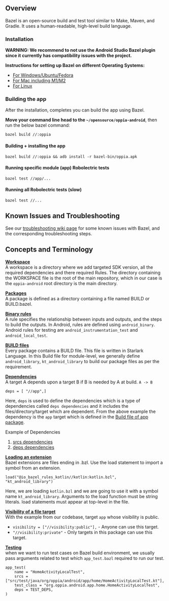 ## Overview
Bazel is an open-source build and test tool similar to Make, Maven, and Gradle. It uses a human-readable, high-level build language.

### Installation

**WARNING: We recommend to not use the Android Studio Bazel plugin since it currently has compatibility issues with the project.**

**Instructions for setting up Bazel on different Operating Systems:**

- [For Windows/Ubuntu/Fedora](https://github.com/oppia/oppia-android/wiki/Bazel-Setup-Instructions-for-Windows)
- [For Mac including M1/M2](https://github.com/oppia/oppia-android/wiki/Bazel-Setup-Instructions-for-Mac)
- [For Linux](https://github.com/oppia/oppia-android/wiki/Bazel-Setup-Instructions-for-Linux)

### Building the app

After the installation, completes you can build the app using Bazel. 

**Move your command line head to the `~/opensource/oppia-android`**, then run the below bazel command:

```
bazel build //:oppia
```

#### Building + installing the app

```
bazel build //:oppia && adb install -r bazel-bin/oppia.apk
```

#### Running specific module (app) Robolectric tests

```
bazel test //app/...
```

#### Running all Robolectric tests (slow)

```
bazel test //...
```

## Known Issues and Troubleshooting

See our [troubleshooting wiki page](https://github.com/oppia/oppia-android/wiki/Troubleshooting-Installation#bazel-issues) for some known issues with Bazel, and the corresponding troubleshooting steps.


## Concepts and Terminology
**[Workspace](https://github.com/oppia/oppia-android/blob/develop/WORKSPACE)**<br>
A workspace is a directory where we add targeted SDK version, all the required dependencies and there required Rules. The directory containing the WORKSPACE file is the root of the main repository, which in our case is the `oppia-android` root directory is the main directory. 

**[Packages](https://github.com/oppia/oppia-android/tree/develop/app)**<br>
A package is defined as a directory containing a file named BUILD or BUILD.bazel.

**[Binary rules](https://github.com/oppia/oppia-android/blob/ba8d914480251e4a8543feb63a93b6c91e0a5a2f/BUILD.bazel#L3)**<br>
A rule specifies the relationship between inputs and outputs, and the steps to build the outputs.
In Android, rules are defined using `android_binary`. Android rules for testing are `android_instrumentation_test` and `android_local_test`.

**[BUILD files](https://github.com/oppia/oppia-android/blob/develop/app/BUILD.bazel)**<br>
Every package contains a BUILD file. This file is written in Starlark Language. In this Build file for module-level, we generally define `android_library`, `kt_android_library` to build our package files as per the requirement. 

**[Dependencies](https://github.com/oppia/oppia-android/blob/ba8d914480251e4a8543feb63a93b6c91e0a5a2f/BUILD.bazel#L16)**<br>
A target A depends upon a target B if B is needed by A at build. `A -> B`<br>
```
deps = [ "//app",]
```
Here, `deps` is used to define the dependencies which is a type of dependencies called `deps dependencies` and it includes the files/directory/target which are dependent. From the above example the dependency is the `app` target which is defined in the [Build file of app package](https://github.com/oppia/oppia-android/blob/ba8d914480251e4a8543feb63a93b6c91e0a5a2f/app/BUILD.bazel#L616). 

Example of Dependencies
1. [srcs dependencies](https://github.com/oppia/oppia-android/blob/ba8d914480251e4a8543feb63a93b6c91e0a5a2f/app/BUILD.bazel#L617)
2. [deps dependencies](https://github.com/oppia/oppia-android/blob/ba8d914480251e4a8543feb63a93b6c91e0a5a2f/app/BUILD.bazel#L622)

**[Loading an extension](https://github.com/oppia/oppia-android/blob/ba8d914480251e4a8543feb63a93b6c91e0a5a2f/app/BUILD.bazel#L13)**<br>
Bazel extensions are files ending in .bzl. Use the load statement to import a symbol from an extension.<br>
```
load("@io_bazel_rules_kotlin//kotlin:kotlin.bzl", "kt_android_library")
```
Here, we are loading `kotlin.bzl` and we are going to use it with a symbol name `kt_android_library`.
Arguments to the load function must be string literals. load statements must appear at top-level in the file.

**[Visibility of a file target](https://github.com/oppia/oppia-android/blob/ba8d914480251e4a8543feb63a93b6c91e0a5a2f/app/BUILD.bazel#L621)**<br>
With the example from our codebase, target `app` whose visibility is public. <br>
 - `visibility = ["//visibility:public"],` - Anyone can use this target.<br>
 - `"//visibility:private"` - Only targets in this package can use this target.

**[Testing](https://github.com/oppia/oppia-android/blob/ba8d914480251e4a8543feb63a93b6c91e0a5a2f/app/BUILD.bazel#L719)**<br>
when we want to run test cases on Bazel build environment, we usually pass arguments related to test which `app_test.bazl` required to run our test.
```
app_test(
    name = "HomeActivityLocalTest",
    srcs = ["src/test/java/org/oppia/android/app/home/HomeActivityLocalTest.kt"],
    test_class = "org.oppia.android.app.home.HomeActivityLocalTest",
    deps = TEST_DEPS,
)
```

